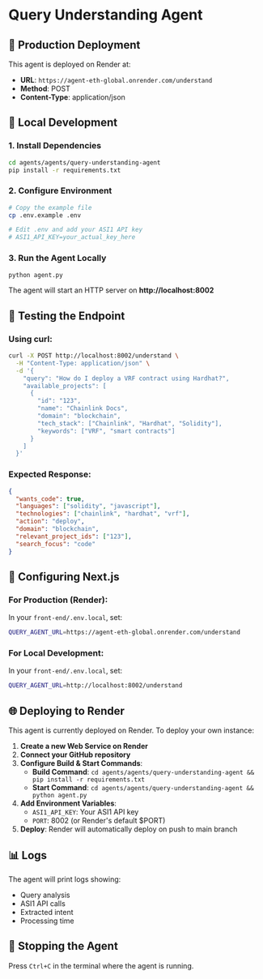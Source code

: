 # Query Understanding Agent

## 📍 Production Deployment

This agent is deployed on Render at:
- **URL**: `https://agent-eth-global.onrender.com/understand`
- **Method**: POST
- **Content-Type**: application/json

## 🚀 Local Development

### 1. Install Dependencies

```bash
cd agents/agents/query-understanding-agent
pip install -r requirements.txt
```

### 2. Configure Environment

```bash
# Copy the example file
cp .env.example .env

# Edit .env and add your ASI1 API key
# ASI1_API_KEY=your_actual_key_here
```

### 3. Run the Agent Locally

```bash
python agent.py
```

The agent will start an HTTP server on **http://localhost:8002**

## 📡 Testing the Endpoint

### Using curl:

```bash
curl -X POST http://localhost:8002/understand \
  -H "Content-Type: application/json" \
  -d '{
    "query": "How do I deploy a VRF contract using Hardhat?",
    "available_projects": [
      {
        "id": "123",
        "name": "Chainlink Docs",
        "domain": "blockchain",
        "tech_stack": ["Chainlink", "Hardhat", "Solidity"],
        "keywords": ["VRF", "smart contracts"]
      }
    ]
  }'
```

### Expected Response:

```json
{
  "wants_code": true,
  "languages": ["solidity", "javascript"],
  "technologies": ["chainlink", "hardhat", "vrf"],
  "action": "deploy",
  "domain": "blockchain",
  "relevant_project_ids": ["123"],
  "search_focus": "code"
}
```

## 🔧 Configuring Next.js

### For Production (Render):

In your `front-end/.env.local`, set:

```bash
QUERY_AGENT_URL=https://agent-eth-global.onrender.com/understand
```

### For Local Development:

In your `front-end/.env.local`, set:

```bash
QUERY_AGENT_URL=http://localhost:8002/understand
```

## 🌐 Deploying to Render

This agent is currently deployed on Render. To deploy your own instance:

1. **Create a new Web Service on Render**
2. **Connect your GitHub repository**
3. **Configure Build & Start Commands**:
   - **Build Command**: `cd agents/agents/query-understanding-agent && pip install -r requirements.txt`
   - **Start Command**: `cd agents/agents/query-understanding-agent && python agent.py`
4. **Add Environment Variables**:
   - `ASI1_API_KEY`: Your ASI1 API key
   - `PORT`: 8002 (or Render's default $PORT)
5. **Deploy**: Render will automatically deploy on push to main branch

## 📊 Logs

The agent will print logs showing:
- Query analysis
- ASI1 API calls
- Extracted intent
- Processing time

## 🛑 Stopping the Agent

Press `Ctrl+C` in the terminal where the agent is running.

